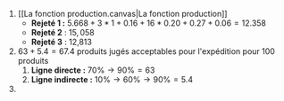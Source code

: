 1. [[La fonction production.canvas|La fonction production]]
	- **Rejeté 1 :** $5.668+3*1+0.16+16*0.20+0.27+0.06=12.358$
	- **Rejeté 2** : $15,058$
	- **Rejeté 3** : 12,813
2. $63+5.4=67.4$ produits jugés acceptables pour l'expédition pour 100 produits
	1. **Ligne directe :** $70\%→ 90\%=63$
	2. **Ligne indirecte :** $10\% → 60\% → 90\% = 5.4$
3. 